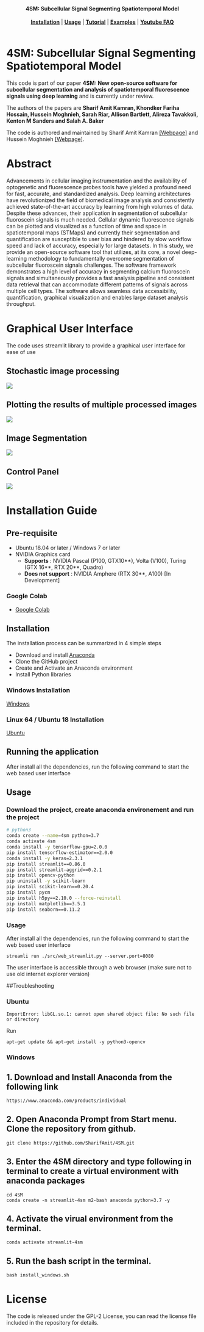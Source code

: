 
<h4 align="center">
  4SM: Subcellular Signal Segmenting Spatiotemporal Model
</h4>

<div align="center">
  <a href="#installation"><b>Installation</b></a> |
  <a href="#usage"><b>Usage</b></a> |
  <a href="https://github.com/SharifAmit/4SM/tree/main/examples/tutorial#tutorial-1"><b>Tutorial</b></a> |
  <a href="https://github.com/SharifAmit/4SM/tree/main/examples"><b>Examples</b></a> |
  <a href="https://www.youtube.com/"><b>Youtube FAQ</b></a>
</div>

<br/>


# 4SM: Subcellular Signal Segmenting Spatiotemporal Model

This code is part of our paper **4SM: New open-source software for subcellular segmentation and analysis of spatiotemporal fluorescence signals using deep learning** and is currently under review.

The authors of the papers are <b>Sharif Amit Kamran, Khondker Fariha Hossain, Hussein Moghnieh, Sarah Riar, Allison Bartlett, Alireza Tavakkoli, Kenton M Sanders and Salah A. Baker</b>

The code is authored and maintained by Sharif Amit Kamran [[Webpage]](https://www.sharifamit.com/) and Hussein Moghnieh [[Webpage]](https://medium.com/@husseinmoghnie).

# Abstract

Advancements in cellular imaging instrumentation and the availability of optogenetic and
fluorescence probes tools have yielded a profound need for fast, accurate, and standardized
analysis. Deep learning architectures have revolutionized the field of biomedical image analysis
and consistently achieved state-of-the-art accuracy by learning from high volumes of data.
Despite these advances, their application in segmentation of subcellular fluoroscein 
signals is much needed. Cellular dynamic fluorescence signals can be plotted and visualized as a
function of time and space in spatiotemporal maps (STMaps) and currently their segmentation
and quantification are susceptible to user bias and hindered by slow workflow speed and lack of
accuracy, especially for large datasets. In this study, we provide an open-source software tool
that utilizes, at its core, a novel deep-learning methodology to fundamentally overcome
segmentation of subcellular fluoroscein  signals challenges. The software framework
demonstrates a high level of accuracy in segmenting calcium fluoroscein  signals and
simultaneously provides a fast analysis pipeline and consistent data retrieval that can
accommodate different patterns of signals across multiple cell types. The software allows
seamless data accessibility, quantification, graphical visualization and enables large dataset
analysis throughput.

# Graphical User Interface
The code uses streamlit library to provide a graphical user interface for ease of use

## Stochastic image processing
![](installation_guides/allison_stochastic.png)  
  
## Plotting the results of multiple processed images
![](installation_guides/sharif_plots.png)

## Image Segmentation
![](docs/Image_Segmentation.png)  

## Control Panel
![](docs/control_panel.png)  

# Installation Guide


## Pre-requisite
- Ubuntu 18.04 or later / Windows 7 or later
- NVIDIA Graphics card
    - **Supports** : NVIDIA Pascal (P100, GTX10**), Volta (V100), Turing (GTX 16**, RTX 20**, Quadro)
    - **Does not support** : NVIDIA Amphere (RTX 30**, A100) [In Development]

### Google Colab
- [Google Colab](https://colab.research.google.com/drive/1mlmrOho8D5Cd-eqlV-aZHAYAY-EpEjmj?usp=sharing)


## Installation

The installation process can be summarized in 4 simple steps
- Download and install [Anaconda](https://www.anaconda.com/products/individual) 
- Clone the GitHub project
- Create and Activate an Anaconda environment
- Install Python libraries

### Windows Installation
[Windows](docs/Windows_Installation_Guide.md)

### Linux 64 / Ubuntu 18 Installation
[Ubuntu](docs/Ubuntu_Instllation_Guide.md)  


## Running the application

After install all the dependencies, run the following command to start the web based user interface


## Usage


### Download the project, create anaconda environement and run the project


```bash
# python3
conda create --name=4sm python=3.7
conda activate 4sm
conda install -y tensorflow-gpu=2.0.0
pip install tensorflow-estimator==2.0.0
conda install -y keras=2.3.1
pip install streamlit==0.86.0
pip install streamlit-aggrid==0.2.1
pip install opencv-python
pip uninstall -y scikit-learn
pip install scikit-learn==0.20.4
pip install pycm
pip install h5py==2.10.0 --force-reinstall
pip install matplotlib==3.5.1
pip install seaborn==0.11.2
```

### Usage
After install all the dependencies, run the following command to start the web based user interface
```
streamli run ./src/web_streamlit.py --server.port=8080
```

The user interface is accessible through a web browser (make sure not to use old internet explorer version)




##Troubleshooting
### Ubuntu
```
ImportError: libGL.so.1: cannot open shared object file: No such file or directory
```
Run
```
apt-get update && apt-get install -y python3-opencv
```

### Windows
## 1. Download and Install Anaconda from the following link
```
https://www.anaconda.com/products/individual
```

## 2. Open Anaconda Prompt from Start menu. Clone the repository from github. 
```
git clone https://github.com/SharifAmit/4SM.git
```

## 3. Enter the 4SM directory and type following in terminal to create a virtual environment with anaconda packages
```
cd 4SM
conda create -n streamlit-4sm m2-bash anaconda python=3.7 -y
```
## 4. Activate the virual environment from the terminal.
```
conda activate streamlit-4sm
```
## 5. Run the bash script in the terminal.
```
bash install_windows.sh
```

# License
The code is released under the GPL-2 License, you can read the license file included in the repository for details.
